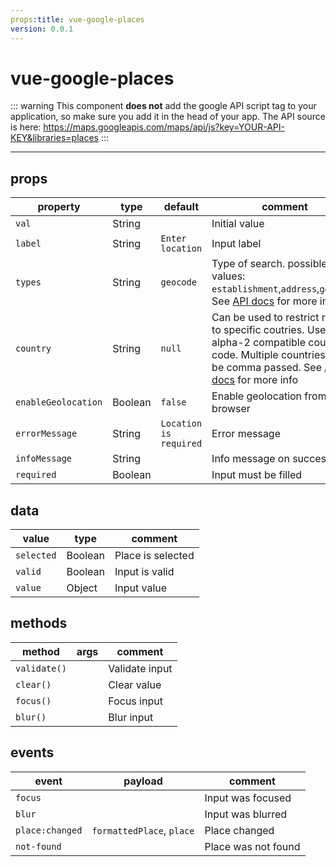 ```yaml
---
props:title: vue-google-places
version: 0.0.1
---
```


# vue-google-places
<Badge :text="$page.frontmatter.version" type="warn"/>
<Badge text="Work in progress" type="error"/>

::: warning
This component **does not** add the google API script tag to your application, so make sure you add it in the head of your app. The API source is here: https://maps.googleapis.com/maps/api/js?key=YOUR-API-KEY&libraries=places
:::

---

<vp-holder>
<vue-google-places></vue-google-places>
<vue-google-places label="Input required" required></vue-google-places>
</vp-holder>

## props

| property            | type    | default                | comment                                                      |
| ------------------- | ------- | ---------------------- | ------------------------------------------------------------ |
| `val`               | String  |                        | Initial value                                                |
| `label`             | String  | `Enter location`       | Input label                                                  |
| `types`             | String  | `geocode`              | Type of search. possible values: `establishment`,`address`,`geocode`. See [API docs](https://developers.google.com/maps/documentation/javascript/places-autocomplete) for more info |
| `country`           | String  | `null`                 | Can be used to restrict results to specific coutries. Use alpha-2 compatible country code. Multiple countries must be comma passed. See [API docs](https://developers.google.com/maps/documentation/javascript/places-autocomplete) for more info |
| `enableGeolocation` | Boolean | `false`                | Enable geolocation from user’s browser                       |
| `errorMessage`      | String  | `Location is required` | Error message                                                |
| `infoMessage`       | String  |                        | Info message on success                                      |
| `required`          | Boolean |                        | Input must be filled                                         |

## data

| value      | type    | comment           |
| ---------- | ------- | ----------------- |
| `selected` | Boolean | Place is selected |
| `valid`    | Boolean | Input is valid    |
| `value`    | Object  | Input value       |

## methods

| method       | args | comment        |
| ------------ | ---- | -------------- |
| `validate()` |      | Validate input |
| `clear()`    |      | Clear value    |
| `focus()`    |      | Focus input    |
| `blur()`     |      | Blur input     |

## events

| event           | payload                   | comment             |
| --------------- | ------------------------- | ------------------- |
| `focus`         |                           | Input was focused   |
| `blur`          |                           | Input was blurred   |
| `place:changed` | `formattedPlace`, `place` | Place changed       |
| `not-found`     |                           | Place was not found |

